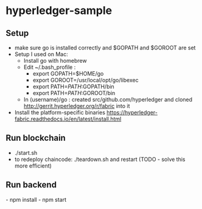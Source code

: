 # hyperledger-sample

<h2>Setup</h2>

- make sure go is installed correctly and $GOPATH and $GOROOT are set
- Setup I used on Mac:
    * Install go with homebrew
    * Edit ~/.bash_profile :
        * export GOPATH=$HOME/go
        * export GOROOT=/usr/local/opt/go/libexec
        * export PATH=$PATH:$GOPATH/bin
        * export PATH=$PATH:$GOROOT/bin
    * In (username)/go : created src/github.com/hyperledger and cloned http://gerrit.hyperledger.org/r/fabric into it 
- Install the platform-specific binaries https://hyperledger-fabric.readthedocs.io/en/latest/install.html 

<h2>Run blockchain</h2>

- ./start.sh
- to redeploy chaincode: ./teardown.sh and restart (TODO - solve this more efficient)

<h2>Run backend</h2>
- npm install
- npm start

